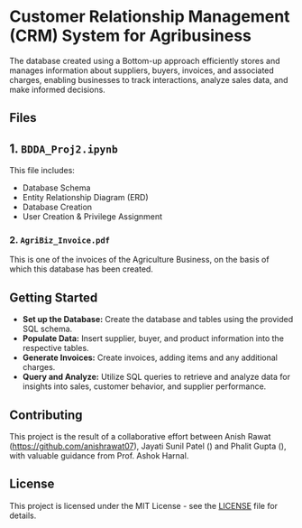 # Customer Relationship Management (CRM) System for Agribusiness
The database created using a Bottom-up approach efficiently stores and manages information about suppliers, buyers, invoices, and associated charges, enabling businesses to track interactions, analyze sales data, and make informed decisions.

## Files

## 1. `BDDA_Proj2.ipynb`
This file includes:
- Database Schema
- Entity Relationship Diagram (ERD)
- Database Creation
- User Creation & Privilege Assignment

### 2. `AgriBiz_Invoice.pdf`
This is one of the invoices of the Agriculture Business, on the basis of which this database has been created.

## Getting Started

- **Set up the Database:** Create the database and tables using the provided SQL schema.
- **Populate Data:** Insert supplier, buyer, and product information into the respective tables.
- **Generate Invoices:** Create invoices, adding items and any additional charges.
- **Query and Analyze:** Utilize SQL queries to retrieve and analyze data for insights into sales, customer behavior, and supplier performance.

## Contributing

This project is the result of a collaborative effort between Anish Rawat (https://github.com/anishrawat07), Jayati Sunil Patel () and Phalit Gupta (), with valuable guidance from Prof. Ashok Harnal. 

## License

This project is licensed under the MIT License - see the [LICENSE](LICENSE) file for details.
